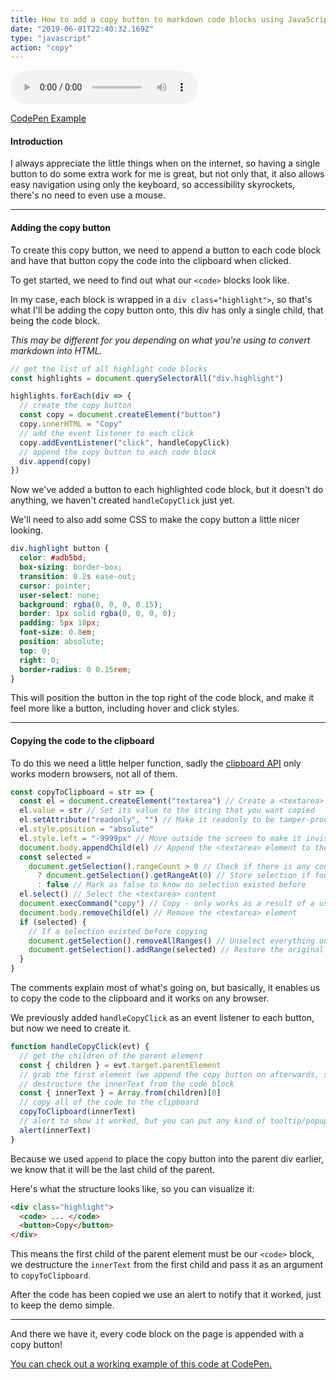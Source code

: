 ```yaml
---
title: How to add a copy button to markdown code blocks using JavaScript
date: "2019-06-01T22:40:32.169Z"
type: "javascript"
action: "copy"
---
```


<audio controls="controls">
  <source type="audio/mp3" src="./how-to-create-code-copy-button.mp3"></source>
</audio>

[CodePen Example](https://codepen.io/GameboyAdvanceSP/pen/rEarBv?editors=0110)

#### Introduction

I always appreciate the little things when on the internet, so having a single button to do some extra work for me is great, but not only that, it also allows easy navigation using only the keyboard, so accessibility skyrockets, there's no need to even use a mouse.

---

#### Adding the copy button

To create this copy button, we need to append a button to each code block and have that button copy the code into the clipboard when clicked.

To get started, we need to find out what our `<code>` blocks look like.

In my case, each block is wrapped in a `div class="highlight">`, so that's what I'll be adding the copy button onto, this div has only a single child, that being the code block.

_This may be different for you depending on what you're using to convert markdown into HTML._

```javascript
// get the list of all highlight code blocks
const highlights = document.querySelectorAll("div.highlight")

highlights.forEach(div => {
  // create the copy button
  const copy = document.createElement("button")
  copy.innerHTML = "Copy"
  // add the event listener to each click
  copy.addEventListener("click", handleCopyClick)
  // append the copy button to each code block
  div.append(copy)
})
```

Now we've added a button to each highlighted code block, but it doesn't do anything, we haven't created `handleCopyClick` just yet.

We'll need to also add some CSS to make the copy button a little nicer looking.

```css
div.highlight button {
  color: #adb5bd;
  box-sizing: border-box;
  transition: 0.2s ease-out;
  cursor: pointer;
  user-select: none;
  background: rgba(0, 0, 0, 0.15);
  border: 1px solid rgba(0, 0, 0, 0);
  padding: 5px 10px;
  font-size: 0.8em;
  position: absolute;
  top: 0;
  right: 0;
  border-radius: 0 0.15rem;
}
```

This will position the button in the top right of the code block, and make it feel more like a button, including hover and click styles.

---

#### Copying the code to the clipboard

To do this we need a little helper function, sadly the [clipboard API](https://developer.mozilla.org/en-US/docs/Web/API/Clipboard_API) only works modern browsers, not all of them.

```javascript
const copyToClipboard = str => {
  const el = document.createElement("textarea") // Create a <textarea> element
  el.value = str // Set its value to the string that you want copied
  el.setAttribute("readonly", "") // Make it readonly to be tamper-proof
  el.style.position = "absolute"
  el.style.left = "-9999px" // Move outside the screen to make it invisible
  document.body.appendChild(el) // Append the <textarea> element to the HTML document
  const selected =
    document.getSelection().rangeCount > 0 // Check if there is any content selected previously
      ? document.getSelection().getRangeAt(0) // Store selection if found
      : false // Mark as false to know no selection existed before
  el.select() // Select the <textarea> content
  document.execCommand("copy") // Copy - only works as a result of a user action (e.g. click events)
  document.body.removeChild(el) // Remove the <textarea> element
  if (selected) {
    // If a selection existed before copying
    document.getSelection().removeAllRanges() // Unselect everything on the HTML document
    document.getSelection().addRange(selected) // Restore the original selection
  }
}
```

The comments explain most of what's going on, but basically, it enables us to copy the code to the clipboard and it works on any browser.

We previously added `handleCopyClick` as an event listener to each button, but now we need to create it.

```javascript
function handleCopyClick(evt) {
  // get the children of the parent element
  const { children } = evt.target.parentElement
  // grab the first element (we append the copy button on afterwards, so the first will be the code element)
  // destructure the innerText from the code block
  const { innerText } = Array.from(children)[0]
  // copy all of the code to the clipboard
  copyToClipboard(innerText)
  // alert to show it worked, but you can put any kind of tooltip/popup to notify it worked
  alert(innerText)
}
```

Because we used `append` to place the copy button into the parent div earlier, we know that it will be the last child of the parent.

Here's what the structure looks like, so you can visualize it:

```html
<div class="highlight">
  <code> ... </code>
  <button>Copy</button>
</div>
```

This means the first child of the parent element must be our `<code>` block, we destructure the `innerText` from the first child and pass it as an argument to `copyToClipboard`.

After the code has been copied we use an alert to notify that it worked, just to keep the demo simple.

---

And there we have it, every code block on the page is appended with a copy button!

[You can check out a working example of this code at CodePen.](https://codepen.io/GameboyAdvanceSP/pen/rEarBv?editors=0110)
